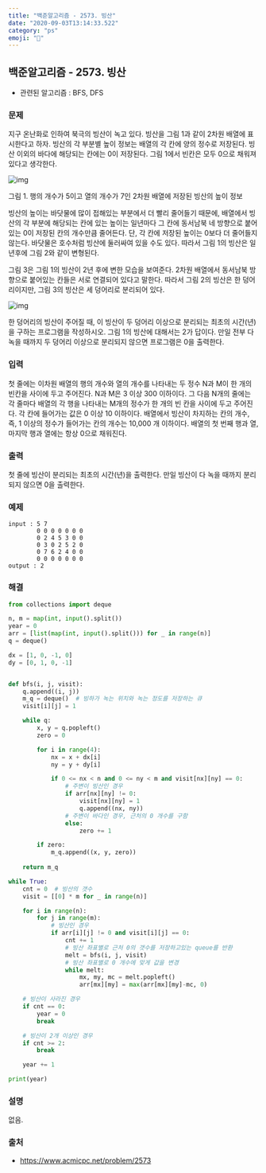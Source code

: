 ```yaml
---
title: "백준알고리즘 - 2573. 빙산"
date: "2020-09-03T13:14:33.522"
category: "ps"
emoji: "🌄"
---
```


## 백준알고리즘 - 2573. 빙산

- 관련된 알고리즘 : BFS, DFS

### 문제

지구 온난화로 인하여 북극의 빙산이 녹고 있다. 빙산을 그림 1과 같이 2차원 배열에 표시한다고 하자. 빙산의 각 부분별 높이 정보는 배열의 각 칸에 양의 정수로 저장된다. 빙산 이외의 바다에 해당되는 칸에는 0이 저장된다. 그림 1에서 빈칸은 모두 0으로 채워져 있다고 생각한다.

![img](https://www.acmicpc.net/upload/images/PKxZvV7MUcqRHIe.png)

그림 1. 행의 개수가 5이고 열의 개수가 7인 2차원 배열에 저장된 빙산의 높이 정보

빙산의 높이는 바닷물에 많이 접해있는 부분에서 더 빨리 줄어들기 때문에, 배열에서 빙산의 각 부분에 해당되는 칸에 있는 높이는 일년마다 그 칸에 동서남북 네 방향으로 붙어있는 0이 저장된 칸의 개수만큼 줄어든다. 단, 각 칸에 저장된 높이는 0보다 더 줄어들지 않는다. 바닷물은 호수처럼 빙산에 둘러싸여 있을 수도 있다. 따라서 그림 1의 빙산은 일년후에 그림 2와 같이 변형된다.

그림 3은 그림 1의 빙산이 2년 후에 변한 모습을 보여준다. 2차원 배열에서 동서남북 방향으로 붙어있는 칸들은 서로 연결되어 있다고 말한다. 따라서 그림 2의 빙산은 한 덩어리이지만, 그림 3의 빙산은 세 덩어리로 분리되어 있다.

![img](https://www.acmicpc.net/upload/images/nlDR8UUcvmNppi.png)

한 덩어리의 빙산이 주어질 때, 이 빙산이 두 덩어리 이상으로 분리되는 최초의 시간(년)을 구하는 프로그램을 작성하시오. 그림 1의 빙산에 대해서는 2가 답이다. 만일 전부 다 녹을 때까지 두 덩어리 이상으로 분리되지 않으면 프로그램은 0을 출력한다.

### 입력

첫 줄에는 이차원 배열의 행의 개수와 열의 개수를 나타내는 두 정수 N과 M이 한 개의 빈칸을 사이에 두고 주어진다. N과 M은 3 이상 300 이하이다. 그 다음 N개의 줄에는 각 줄마다 배열의 각 행을 나타내는 M개의 정수가 한 개의 빈 칸을 사이에 두고 주어진다. 각 칸에 들어가는 값은 0 이상 10 이하이다. 배열에서 빙산이 차지하는 칸의 개수, 즉, 1 이상의 정수가 들어가는 칸의 개수는 10,000 개 이하이다. 배열의 첫 번째 행과 열, 마지막 행과 열에는 항상 0으로 채워진다.

### 출력

첫 줄에 빙산이 분리되는 최초의 시간(년)을 출력한다. 만일 빙산이 다 녹을 때까지 분리되지 않으면 0을 출력한다.

### 예제

```
input : 5 7
        0 0 0 0 0 0 0
        0 2 4 5 3 0 0
        0 3 0 2 5 2 0
        0 7 6 2 4 0 0
        0 0 0 0 0 0 0
output : 2
```

### 해결 

```python
from collections import deque

n, m = map(int, input().split())
year = 0
arr = [list(map(int, input().split())) for _ in range(n)]
q = deque()

dx = [1, 0, -1, 0]
dy = [0, 1, 0, -1]


def bfs(i, j, visit):
    q.append((i, j))
    m_q = deque()  # 빙하가 녹는 위치와 녹는 정도를 저장하는 큐
    visit[i][j] = 1

    while q:
        x, y = q.popleft()
        zero = 0

        for i in range(4):
            nx = x + dx[i]
            ny = y + dy[i]

            if 0 <= nx < n and 0 <= ny < m and visit[nx][ny] == 0:
                # 주변이 빙산인 경우
                if arr[nx][ny] != 0:
                    visit[nx][ny] = 1
                    q.append((nx, ny))
                # 주변이 바다인 경우, 근처의 0 개수를 구함
                else:
                    zero += 1

        if zero:
            m_q.append((x, y, zero))
            
    return m_q

while True:
    cnt = 0  # 빙산의 갯수
    visit = [[0] * m for _ in range(n)]

    for i in range(n):
        for j in range(m):
            # 빙산인 경우
            if arr[i][j] != 0 and visit[i][j] == 0:
                cnt += 1
                # 빙산 좌표별로 근처 0의 갯수를 저장하고있는 queue를 반환
                melt = bfs(i, j, visit)
                # 빙산 좌표별로 0 개수에 맞게 값을 변경
                while melt:
                    mx, my, mc = melt.popleft()
                    arr[mx][my] = max(arr[mx][my]-mc, 0)

    # 빙산이 사라진 경우
    if cnt == 0:
        year = 0
        break

    # 빙산이 2개 이상인 경우
    if cnt >= 2:
        break

    year += 1

print(year)

```

### 설명

없음.

### 출처

- https://www.acmicpc.net/problem/2573
